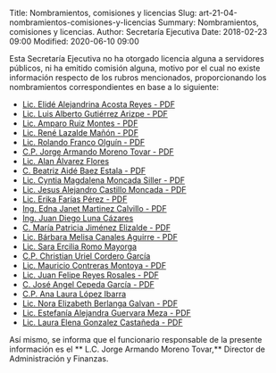 Title: Nombramientos, comisiones y licencias
Slug: art-21-04-nombramientos-comisiones-y-licencias
Summary: Nombramientos, comisiones y licencias.
Author: Secretaría Ejecutiva
Date: 2018-02-23 09:00
Modified: 2020-06-10 09:00


 <script src="../date.js"></script>
<div id="date"> </div>

Esta Secretaría Ejecutiva no ha otorgado licencia alguna a servidores públicos, ni ha emitido comisión alguna, motivo por el cual no existe información respecto de los rubros mencionados, proporcionando los nombramientos correspondientes en base a lo siguiente:


* [Lic. Elidé Alejandrina Acosta Reyes - PDF](nom-eaar.pdf)
* [Lic. Luis Alberto Gutiérrez Arizpe - PDF](nom-laga.pdf)
* [Lic. Amparo Ruiz Montes - PDF](nom-arm.pdf)
* [Lic. René Lazalde Mañón - PDF](nom-rlm.pdf)
* [Lic. Rolando Franco Olguín - PDF](nom-rfo.pdf)
* [C.P. Jorge Armando Moreno Tovar - PDF](nom-jamt.pdf)
* [Lic. Alan Álvarez Flores](nom-aaf.pdf)
* [C. Beatriz Aidé Baez Estala - PDF](nom-babe.pdf)
* [Lic. Cyntia Magdalena Moncada Siller - PDF](nom-cmms.pdf)
* [Lic. Jesus Alejandro Castillo Moncada - PDF](nom-jcm.pdf)
* [Lic. Erika Farías Pérez - PDF](nom-efp.pdf)
* [Ing. Edna Janet Martinez Calvillo - PDF](nom-ejmc.pdf)
* [Ing. Juan Diego Luna Cázares](nom-jdlc.pdf)
* [C. María Patricia Jiménez Elizalde - PDF](nom-mpje.pdf)
* [Lic. Bárbara Melisa Canales Aguirre - PDF](nom-bmca.pdf)
* [Lic. Sara Ercilia Romo Mayorga](nom-serm.pdf)
* [C.P. Christian Uriel Cordero García](nom-cucg.pdf)
* [Lic. Mauricio Contreras Montoya - PDF](nom-mcm.pdf)
* [Lic. Juan Felipe Reyes Rosales - PDF](nom-jfrr.pdf)
* [C. José Angel Cepeda García - PDF](nom-jacg.pdf)
* [C.P. Ana Laura López Ibarra](nom-all.pdf)
* [Lic. Nora Elizabeth Berlanga Galvan - PDF](nom-nebg.pdf)
* [Lic. Estefanía Alejandra Guervara Meza - PDF](nom-eagm.pdf)
* [Lic. Laura Elena Gonzalez Castañeda - PDF](nom-legc.pdf)




Así mismo, se informa que el funcionario responsable de la presente información es el ** L.C. Jorge Armando Moreno Tovar,** Director de Administración y Finanzas.
